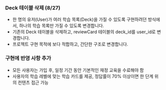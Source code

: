 ### Deck 테이블 삭제 (8/27)
- 한 명의 유저(User)가 여러 학습 목록(Deck)을 가질 수 있도록 구현하려던 방식에서, 하나의 학습 목록만 가질 수 있도록 변경합니다.
- 기존의 Deck 테이블을 삭제하고, reviewCard 테이블의 deck_id를 user_id로 변경합니다.
- 프로젝트 구현 목적에 보다 적합하고, 간단한 구조로 변경합니다.

### 구현에 반영 사항 추가
- 모든 사용자는 가입 후, 일정 기간 동안 기본적인 재정 교육을 수료해야 함
- 사용자의 학습 레벨에 맞는 학습 카드를 제공, 정답률이 70% 이상이면 한 단계 위의 컨텐츠 접근 가능 